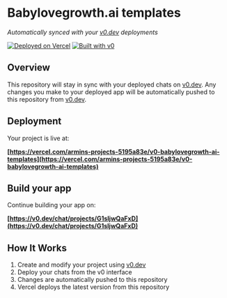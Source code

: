 # Babylovegrowth.ai templates

*Automatically synced with your [v0.dev](https://v0.dev) deployments*

[![Deployed on Vercel](https://img.shields.io/badge/Deployed%20on-Vercel-black?style=for-the-badge&logo=vercel)](https://vercel.com/armins-projects-5195a83e/v0-babylovegrowth-ai-templates)
[![Built with v0](https://img.shields.io/badge/Built%20with-v0.dev-black?style=for-the-badge)](https://v0.dev/chat/projects/G1sljwQaFxD)

## Overview

This repository will stay in sync with your deployed chats on [v0.dev](https://v0.dev).
Any changes you make to your deployed app will be automatically pushed to this repository from [v0.dev](https://v0.dev).

## Deployment

Your project is live at:

**[https://vercel.com/armins-projects-5195a83e/v0-babylovegrowth-ai-templates](https://vercel.com/armins-projects-5195a83e/v0-babylovegrowth-ai-templates)**

## Build your app

Continue building your app on:

**[https://v0.dev/chat/projects/G1sljwQaFxD](https://v0.dev/chat/projects/G1sljwQaFxD)**

## How It Works

1. Create and modify your project using [v0.dev](https://v0.dev)
2. Deploy your chats from the v0 interface
3. Changes are automatically pushed to this repository
4. Vercel deploys the latest version from this repository
